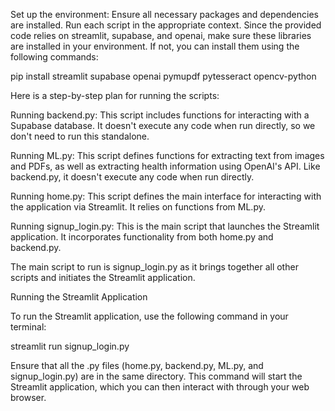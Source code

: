 Set up the environment: Ensure all necessary packages and dependencies are installed.
Run each script in the appropriate context.
Since the provided code relies on streamlit, supabase, and openai, make sure these libraries are installed in your environment. If not, you can install them using the following commands:

pip install streamlit supabase openai pymupdf pytesseract opencv-python

Here is a step-by-step plan for running the scripts:

Running backend.py: This script includes functions for interacting with a Supabase database. It doesn't execute any code when run directly, so we don't need to run this standalone.

Running ML.py: This script defines functions for extracting text from images and PDFs, as well as extracting health information using OpenAI's API. Like backend.py, it doesn't execute any code when run directly.

Running home.py: This script defines the main interface for interacting with the application via Streamlit. It relies on functions from ML.py.

Running signup_login.py: This is the main script that launches the Streamlit application. It incorporates functionality from both home.py and backend.py.

The main script to run is signup_login.py as it brings together all other scripts and initiates the Streamlit application.

Running the Streamlit Application

To run the Streamlit application, use the following command in your terminal:

streamlit run signup_login.py

Ensure that all the .py files (home.py, backend.py, ML.py, and signup_login.py) are in the same directory. This command will start the Streamlit application, which you can then interact with through your web browser.
